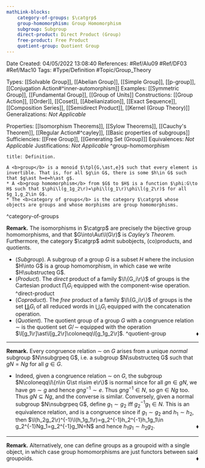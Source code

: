```yaml
---
mathLink-blocks:
    category-of-groups: $\catgrp$
    group-homomorphism: Group Homomorphism
    subgroup: Subgroup
    direct-product: Direct Product (Group)
    free-product: Free Product
    quotient-group: Quotient Group
---
```


<div class="topSpace"></div>

Date Created: 04/05/2022 13:08:40
References: #Ref/Alu09 #Ref/DF03 #Ref/Mac10
Tags: #Type/Definition #Topic/Group_Theory

Types: [[Solvable Group]], [[Abelian Group]], [[Simple Group]], [[p-group]], [[Conjugation Action#^inner-automorphism]]
Examples: [[Symmetric Group]], [[Fundamental Group]], [[Group of Units]]
Constructions: [[Group Action]], [[Order]], [[Coset]], [[Abelianization]], [[Exact Sequence]], [[Composition Series]], [[Semidirect Product]], [[Kernel (Group Theory)]]
Generalizations: <i>Not Applicable</i>

Properties: [[Isomorphism Theorems]], [[Sylow Theorems]], [[Cauchy's Theorem]], [[Regular Action#^cayley]], [[Basic properties of subgroups]]
Sufficiencies: [[Free Group]], [[Generating Set (Group)]]
Equivalences: <i>Not Applicable</i>
Justifications: <i>Not Applicable</i>
^group-homomorphism

``` ad-Definition
title: Definition.

A <b>group</b> is a monoid $\tpl{G,\ast,e}$ such that every element is invertible. That is, for all $g\in G$, there is some $h\in G$ such that $g\ast h=e=h\ast g$.
* A <b>group homomorphism</b> from $G$ to $H$ is a function $\phi:G\to H$ such that $\phi\l(g_1g_2\r)=\phi\l(g_1\r)\phi\l(g_2\r)$ for all $g_1,g_2\in G$.
* The <b>category of groups</b> is the category $\catgrp$ whose objects are groups and whose morphisms are group homomorphisms.

```
^category-of-groups

<b>Remark.</b> The isomorphisms in $\catgrp$ are precisely the bijective group homomorphisms, and that $G\into\Aut\l(G\r)$ is <i>Cayley’s Theorem</i>. Furthermore, the category $\catgrp$ admit subobjects, (co)products, and quotients.
* (<i>Subgroup</i>). A subgroup of a group $G$ is a subset $H$ where the inclusion $H\into G$ is a group homomorphism, in which case we write $H\substructeq G$.
* (<i>Product</i>). The <i>direct</i> product of a family $\l\{G_i\r\}$ of groups is the Cartesian product $\prod_iG_i$ equipped with the component-wise operation. ^direct-product
* (<i>Coproduct</i>). The <i>free</i> product of a family $\l\{G_i\r\}$ of groups is the set $\coprod_iG_i$ of all reduced words in $\bigcup_iG_i$ equipped with the concatenation operation.
* (<i>Quotient</i>). The quotient group of a group $G$ with a congruence relation $\sim$ is the quotient set $G/\!\sim$ equipped with the operation $\l[g_1\r]\ast\l[g_2\r]\coloneqq\l[g_1g_2\r]$.<span style="float:right;">$\blacklozenge$</span> ^quotient-group

---

<b>Remark.</b> Every congruence relation $\sim$ on $G$ arises from a unique <i>normal</i> subgroup $N\nsubgrpeq G$, i.e. a subgroup $N\substructeq G$ such that $gN=Ng$ for all $g\in G$.
* Indeed, given a congruence relation $\sim$ on $G$, the subgroup $N\coloneqq\l\{n\in G\st n\sim e\r\}$ is normal since for all $gn\in gN$, we have $gn\sim g$ and hence $gng^{-1}\sim e$. Thus $gng^{-1}\in N$, so $gn\in Ng$ too. Thus $gN\subseteq Ng$, and the converse is similar. Conversely, given a normal subgroup $N\nsubgrpeq G$, define $g_1\sim g_2$ iff $g_2^{-1}g_1\in N$. This is an equivalence relation, and is a congruence since if $g_1\sim g_2$ and $h_1\sim h_2$, then $\l(h_2g_2\r)^{-1}\l(h_1g_1\r)=g_2^{-1}h_2^{-1}h_1g_1\in g_2^{-1}Ng_1=g_2^{-1}g_1N=N$ and hence $h_1g_1\sim h_2g_2$.<span style="float:right;">$\blacklozenge$</span>

---

<b>Remark.</b> Alternatively, one can define groups as a groupoid with a single object, in which case group homomorphisms are just functors between said groupoids.<span style="float:right;">$\blacklozenge$</span>
